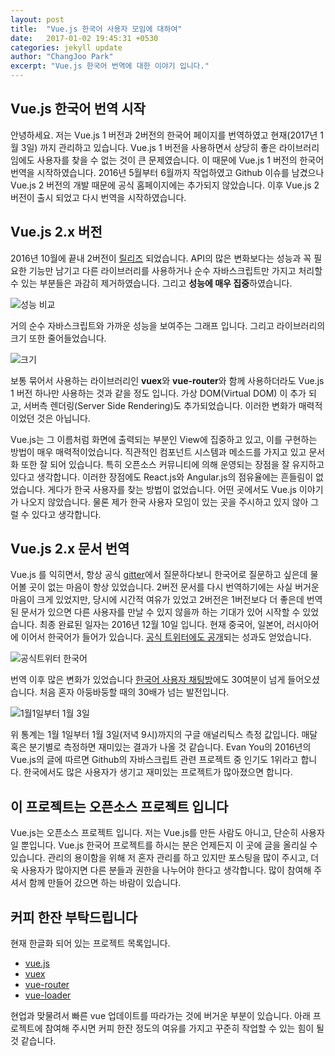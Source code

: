 ```yaml
---
layout: post
title:  "Vue.js 한국어 사용자 모임에 대하여"
date:   2017-01-02 19:45:31 +0530
categories: jekyll update
author: "ChangJoo Park"
excerpt: "Vue.js 한국어 번역에 대한 이야기 입니다."
---
```


## Vue.js 한국어 번역 시작

안녕하세요. 저는 Vue.js 1 버전과 2버전의 한국어 페이지를 번역하였고 현재(2017년 1월 3일) 까지 관리하고 있습니다. Vue.js 1 버전을 사용하면서 상당히 좋은 라이브러리임에도 사용자를 찾을 수 없는 것이 큰 문제였습니다. 이 때문에 Vue.js 1 버전의 한국어 번역을 시작하였습니다. 2016년 5월부터 6월까지 작업하였고 Github 이슈를 남겼으나 Vue.js 2 버전의 개발 때문에 공식 홈페이지에는 추가되지 않았습니다. 이후 Vue.js 2 버전이 출시 되었고 다시 번역을 시작하였습니다.



## Vue.js 2.x 버전

2016년 10월에 끝내 2버전이 [릴리즈](https://github.com/vuejs/vue/releases/tag/v2.0.0) 되었습니다. API의 많은 변화보다는 성능과 꼭 필요한 기능만 남기고 다른 라이브러리를 사용하거나 순수 자바스크립트만 가지고 처리할 수 있는 부분들은 과감히 제거하였습니다. 그리고 **성능에 매우 집중**하였습니다.



![성능 비교](https://cdn-images-1.medium.com/max/800/1*Lu6OJiraJYShl4aBppoh3w.png)

거의 순수 자바스크립트와 가까운 성능을 보여주는 그래프 입니다. 그리고 라이브러리의 크기 또한 줄어들었습니다.

![크기](https://cdn-images-1.medium.com/max/800/1*xV2_bx4eWC9RXiBZjeAMrw.png)

보통 묶어서 사용하는 라이브러리인 **vuex**와 **vue-router**와 함께 사용하더라도 Vue.js 1 버전 하나만 사용하는 것과 같을 정도 입니다. 가상 DOM(Virtual DOM) 이 추가 되고, 서버측 렌더링(Server Side Rendering)도 추가되었습니다. 이러한 변화가 매력적이었던 것은 아닙니다.

Vue.js는 그 이름처럼 화면에 출력되는 부분인 View에 집중하고 있고, 이를 구현하는 방법이 매우 매력적이었습니다. 직관적인 컴포넌트 시스템과 메소드를 가지고 있고 문서화 또한 잘 되어 있습니다. 특히 오픈소스 커뮤니티에 의해 운영되는 장점을 잘 유지하고 있다고 생각합니다. 이러한 장점에도 React.js와 Angular.js의 점유율에는 흔들림이 없었습니다. 게다가 한국 사용자를 찾는 방법이 없었습니다. 어떤 곳에서도 Vue.js 이야기가 나오지 않았습니다. 물론 제가 한국 사용자 모임이 있는 곳을 주시하고 있지 않아 그럴 수 있다고 생각합니다.



## Vue.js 2.x 문서 번역

Vue.js 를 익히면서, 항상 공식 [gitter](https://gitter.im/vuejs/vue?utm_source=share-link&utm_medium=link&utm_campaign=share-link)에서 질문하다보니 한국어로 질문하고 싶은데 물어볼 곳이 없는 마음이 항상 있었습니다. 2버전 문서를 다시 번역하기에는 사실 버거운 마음이 크게 있었지만, 당시에 시간적 여유가 있었고 2버전은 1버전보다 더 좋은데 번역된 문서가 있으면 다른 사용자를 만날 수 있지 않을까 하는 기대가 있어 시작할 수 있었습니다. 최종 완료된 일자는 2016년 12월 10일 입니다. 현재 중국어, 일본어, 러시아어에 이어서 한국어가 들어가 있습니다. [공식 트위터에도 공개](https://twitter.com/vuejs/status/809193954298232832)되는 성과도 얻었습니다.

![공식트위터 한국어](https://pbs.twimg.com/media/CzrVnByXAAER-Qz.jpg)

번역 이후 많은 변화가 있었습니다 [한국어 사용자 채팅방](https://gitter.im/vuejs-kr/vuejs-kr?utm_source=share-link&utm_medium=link&utm_campaign=share-link)에도 30여분이 넘게 들어오셨습니다. 처음 혼자 아둥바둥할 때의 30배가 넘는 발전입니다.

![1월1일부터 1월 3일](http://i.imgur.com/wrfBLIg.png)

위 통계는 1월 1일부터 1월 3일(저녁 9시)까지의 구글 애널리틱스 측정 값입니다. 매달 혹은 분기별로 측정하면 재미있는 결과가 나올 것 같습니다. Evan You의 2016년의 Vue.js의 글에 따르면 Github의 자바스크립트 관련 프로젝트 중 인기도 1위라고 합니다. 한국에서도 많은 사용자가 생기고 재미있는 프로젝트가 많아졌으면 합니다.


## 이 프로젝트는 오픈소스 프로젝트 입니다

Vue.js는 오픈소스 프로젝트 입니다. 저는 Vue.js를 만든 사람도 아니고, 단순히 사용자일 뿐입니다. Vue.js 한국어 프로젝트를 하시는 분은 언제든지 이 곳에 글을 올리실 수 있습니다. 관리의 용이함을 위해 저 혼자 관리를 하고 있지만 포스팅을 많이 주시고, 더욱 사용자가 많아지면 다른 분들과 권한을 나누어야 한다고 생각합니다. 많이 참여해 주셔서 함께 만들어 갔으면 하는 바람이 있습니다.



## 커피 한잔 부탁드립니다

현재 한글화 되어 있는 프로젝트 목록입니다.

- [vue.js](https://kr.vuejs.org)
- [vuex](https://vuex.vuejs.org/kr )
- [vue-router](https://router.vuejs.org/kr)
- [vue-loader](https://vue-loader.vuejs.org/kr/)

현업과 맞물려서 빠른 vue 업데이트를 따라가는 것에 버거운 부분이 있습니다. 아래 프로젝트에 참여해 주시면 커피 한잔 정도의 여유를 가지고 꾸준히 작업할 수 있는 힘이 될 것 같습니다.
